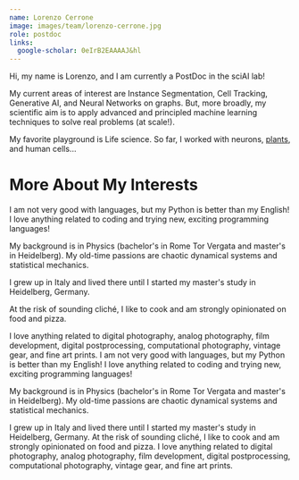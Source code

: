 ```yaml
---
name: Lorenzo Cerrone
image: images/team/lorenzo-cerrone.jpg
role: postdoc
links:
  google-scholar: 0eIrB2EAAAAJ&hl
---
```


Hi, my name is Lorenzo, and I am currently a PostDoc in the sciAI lab!

My current areas of interest are Instance Segmentation, Cell Tracking, Generative AI, and Neural Networks on graphs.
But, more broadly, my scientific aim is to apply advanced and principled machine learning techniques to solve real problems (at scale!).

My favorite playground is Life science. So far, I worked with neurons, [plants](https://www.plantmorphodynamics.com/), and human cells...  

# More About My Interests

I am not very good with languages, but my Python is better than my English! I love anything related to coding and trying new, exciting programming languages! 

My background is in Physics (bachelor's in Rome Tor Vergata and master's in Heidelberg). My old-time passions are chaotic dynamical systems and statistical mechanics.

I grew up in Italy and lived there until I started my master's study in Heidelberg, Germany.

At the risk of sounding cliché, I like to cook and am strongly opinionated on food and pizza.

I love anything related to digital photography, analog photography, film development, digital postprocessing, computational photography, vintage gear, and fine art prints. 
I am not very good with languages, but my Python is better than my English! I love anything related to coding and trying new, exciting programming languages! 

My background is in Physics (bachelor's in Rome Tor Vergata and master's in Heidelberg). My old-time passions are chaotic dynamical systems and statistical mechanics.

I grew up in Italy and lived there until I started my master's study in Heidelberg, Germany.
At the risk of sounding cliché, I like to cook and am strongly opinionated on food and pizza.
I love anything related to digital photography, analog photography, film development, digital postprocessing, computational photography, vintage gear, and fine art prints. 

